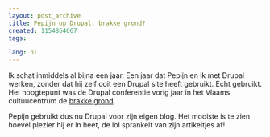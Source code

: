 ```yaml
---
layout: post_archive
title: Pepijn op Drupal, brakke grond?
created: 1154864667
tags:

lang: nl
---
```

Ik schat inmiddels al bijna een jaar. Een jaar dat Pepijn en ik met Drupal werken, zonder dat hij zelf ooit een Drupal site heeft gebruikt. Echt gebruikt. Het hoogtepunt was de Drupal conferentie vorig jaar in het Vlaams cultuucentrum de [brakke grond](http://newmoon.nl/brakkegrond "Vlamms cultucentrum De Brakke Grond").

Pepijn gebruikt dus nu Drupal voor zijn eigen blog. Het mooiste is te zien hoevel plezier hij er in heet, de lol sprankelt van zijn artikeltjes af!
